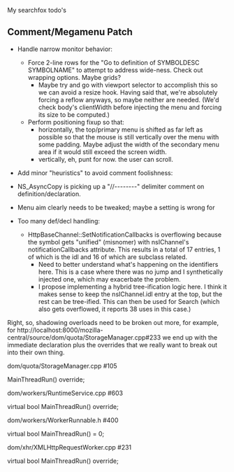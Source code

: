 My searchfox todo's

## Comment/Megamenu Patch

* Handle narrow monitor behavior:
  * Force 2-line rows for the "Go to definition of SYMBOLDESC SYMBOLNAME" to
    attempt to address wide-ness.  Check out wrapping options.  Maybe grids?
    * Maybe try and go with viewport selector to accomplish this so we can avoid
      a resize hook.  Having said that, we're absolutely forcing a reflow
      anyways, so maybe neither are needed.  (We'd check body's clientWidth
      before injecting the menu and forcing its size to be computed.)
  * Perform positioning fixup so that:
    * horizontally, the top/primary menu is shifted as far left as possible so
      that the mouse is still vertically over the menu with some padding.  Maybe
      adjust the width of the secondary menu area if it would still exceed the
      screen width.
    * vertically, eh, punt for now.  the user can scroll.

 * Add minor "heuristics" to avoid comment foolishness:
  * NS_AsyncCopy is picking up a "//--------" delimiter comment on
    definition/declaration.

* Menu aim clearly needs to be tweaked; maybe a setting is wrong for

* Too many def/decl handling:
  * HttpBaseChannel::SetNotificationCallbacks is overflowing because the
    symbol gets "unified" (misnomer) with nsIChannel's notificationCallbacks
    attribute.  This results in a total of 17 entries, 1 of which is the idl
    and 16 of which are subclass related.
    * Need to better understand what's happening on the identifiers here.  This
      is a case where there was no jump and I synthetically injected one, which
      may exacerbate the problem.
    * I propose implementing a hybrid tree-ification logic here.  I think it
      makes sense to keep the nsIChannel.idl entry at the top, but the rest
      can be tree-ified.  This can then be used for Search (which also gets
      overflowed, it reports 38 uses in this case.)

Right, so, shadowing overloads need to be broken out more, for example, for
http://localhost:8000/mozilla-central/source/dom/quota/StorageManager.cpp#233
we end up with the immediate declaration plus the overrides that we really want
to break out into their own thing.

dom/quota/StorageManager.cpp #105

MainThreadRun() override;

dom/workers/RuntimeService.cpp #603

virtual bool MainThreadRun() override;

dom/workers/WorkerRunnable.h #400

virtual bool MainThreadRun() = 0;

dom/xhr/XMLHttpRequestWorker.cpp #231

virtual bool MainThreadRun() override;
